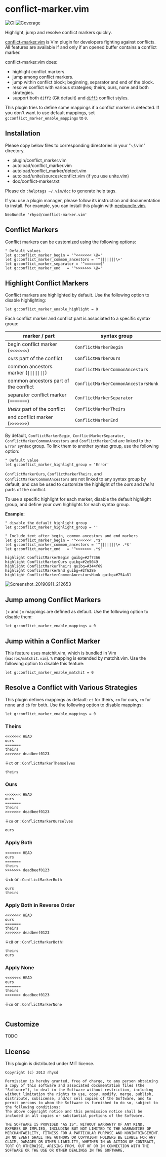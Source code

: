 conflict-marker.vim
===================
[![CI](https://github.com/rhysd/conflict-marker.vim/workflows/CI/badge.svg?event=push)](https://github.com/rhysd/conflict-marker.vim/actions?query=workflow%3ACI)
[![Coverage](https://codecov.io/gh/rhysd/conflict-marker.vim/branch/master/graph/badge.svg)](https://codecov.io/gh/rhysd/conflict-marker.vim)

Highlight, jump and resolve conflict markers quickly.

[conflict-marker.vim](https://github.com/rhysd/conflict-marker.vim) is Vim plugin for developers fighting against conflicts.
All features are available if and only if an opened buffer contains a conflict marker.

conflict-marker.vim does:
- highlight conflict markers.
- jump among conflict markers.
- jump within conflict block; beginning, separator and end of the block.
- resolve conflict with various strategies; theirs, ours, none and both strategies.
- support both `diff2` (Git default) and [`diff3`](https://git-scm.com/book/en/v2/Git-Tools-Advanced-Merging) conflict styles.

This plugin tries to define some mappings if a conflict marker is detected.
If you don't want to use default mappings, set `g:conflict_marker_enable_mappings` to `0`.

## Installation

Please copy below files to corresponding directories in your "~/.vim" directory.

- plugin/conflict_marker.vim
- autoload/conflict_marker.vim
- autoload/conflict_marker/detect.vim
- autoload/unite/sources/conflict.vim (if you use unite.vim)
- doc/conflict-marker.txt

Please do `:helptags ~/.vim/doc` to generate help tags.

If you use a plugin manager, please follow its instruction and documentation to install.
For example, you can install this plugin with [neobundle.vim](https://github.com/Shougo/neobundle.vim).

```vim
NeoBundle 'rhysd/conflict-marker.vim'
```

## Conflict Markers

Conflict markers can be customized using the following options:

```vim
" Default values
let g:conflict_marker_begin = '^<<<<<<< \@='
let g:conflict_marker_common_ancestors = '^|||||||\+'
let g:conflict_marker_separator = '^=======$'
let g:conflict_marker_end   = '^>>>>>>> \@='
```

## Highlight Conflict Markers

Conflict markers are highlighted by default. Use the following option to disable
highlighting:

```vim
let g:conflict_marker_enable_highlight = 0
```

Each conflict marker and conflict part is associated to a specific syntax group:

| marker / part | syntax group |
|------|--------------|
| begin conflict marker (`<<<<<<<`) | `ConflictMarkerBegin` |
| *ours* part of the conflict | `ConflictMarkerOurs` |
| common ancestors marker (`\|\|\|\|\|\|\|`) | `ConflictMarkerCommonAncestors` |
| common ancestors part of the conflict | `ConflictMarkerCommonAncestorsHunk` |
| separator conflict marker (`=======`) | `ConflictMarkerSeparator` |
| *theirs* part of the conflict | `ConflictMarkerTheirs` |
| end conflict marker (`>>>>>>>`) | `ConflictMarkerEnd` |

By default, `ConflictMarkerBegin`, `ConflictMarkerSeparator`,
`ConflictMarkerCommonAncestors` and `ConflictMarkerEnd` are
linked to the `Error` syntax group.
To link them to another syntax group, use the following option:

```vim
" Default value
let g:conflict_marker_highlight_group = 'Error'
```

`ConflictMarkerOurs`, `ConflictMarkerTheirs`, and
`ConflictMarkerCommonAncestors` are not linked to any syntax group by default,
and can be used to customize the highlight of the *ours* and *theirs*
parts of the conflict.

To use a specific highlight for each marker, disable the default highlight
group, and define your own highlights for each syntax group.

**Example:**

```vim
" disable the default highlight group
let g:conflict_marker_highlight_group = ''

" Include text after begin, common ancestors and end markers
let g:conflict_marker_begin = '^<<<<<<< .*$'
let g:conflict_marker_common_ancestors = '^|||||||\+ .*$'
let g:conflict_marker_end   = '^>>>>>>> .*$'

highlight ConflictMarkerBegin guibg=#2f7366
highlight ConflictMarkerOurs guibg=#2e5049
highlight ConflictMarkerTheirs guibg=#344f69
highlight ConflictMarkerEnd guibg=#2f628e
highlight ConflictMarkerCommonAncestorsHunk guibg=#754a81
```

![Screenshot_20190911_212653](https://user-images.githubusercontent.com/454315/64728297-f8953d80-d4da-11e9-9033-df5bfdee2f7a.png)

## Jump among Conflict Markers

`[x` and `]x` mappings are defined as default. Use the following option to
disable them:

```vim
let g:conflict_marker_enable_mappings = 0
```

## Jump within a Conflict Marker

This feature uses matchit.vim, which is bundled in Vim (`macros/matchit.vim`).
`%` mapping is extended by matchit.vim. Use the following option to disable this
feature:

```vim
let g:conflict_marker_enable_matchit = 0
```

## Resolve a Conflict with Various Strategies

This plugin defines mappings as default: `ct` for theirs, `co` for ours, `cn` for
none and `cb` for both.  Use the following option to disable mappings:

```vim
let g:conflict_marker_enable_mappings = 0
```

### Theirs

```
<<<<<<< HEAD
ours
=======
theirs
>>>>>>> deadbeef0123
```

↓`ct` or `:ConflictMarkerThemselves`

```
theirs
```

### Ours

```
<<<<<<< HEAD
ours
=======
theirs
>>>>>>> deadbeef0123
```

↓`co` or `:ConflictMarkerOurselves`

```
ours
```

### Apply Both

```
<<<<<<< HEAD
ours
=======
theirs
>>>>>>> deadbeef0123
```

↓`cb` or `:ConflictMarkerBoth`

```
ours
theirs
```

### Apply Both in Reverse Order

```
<<<<<<< HEAD
ours
=======
theirs
>>>>>>> deadbeef0123
```

↓`cB` or `:ConflictMarkerBoth!`

```
theirs
ours
```

### Apply None

```
<<<<<<< HEAD
ours
=======
theirs
>>>>>>> deadbeef0123
```

↓`cn` or `:ConflictMarkerNone`

```
```

## Customize

TODO

## License

This plugin is distributed under MIT license.

```
Copyright (c) 2013 rhysd

Permission is hereby granted, free of charge, to any person obtaining
a copy of this software and associated documentation files (the
"Software"), to deal in the Software without restriction, including
without limitation the rights to use, copy, modify, merge, publish,
distribute, sublicense, and/or sell copies of the Software, and to
permit persons to whom the Software is furnished to do so, subject to
the following conditions:
The above copyright notice and this permission notice shall be
included in all copies or substantial portions of the Software.

THE SOFTWARE IS PROVIDED "AS IS", WITHOUT WARRANTY OF ANY KIND,
EXPRESS OR IMPLIED, INCLUDING BUT NOT LIMITED TO THE WARRANTIES OF
MERCHANTABILITY, FITNESS FOR A PARTICULAR PURPOSE AND NONINFRINGEMENT.
IN NO EVENT SHALL THE AUTHORS OR COPYRIGHT HOLDERS BE LIABLE FOR ANY
CLAIM, DAMAGES OR OTHER LIABILITY, WHETHER IN AN ACTION OF CONTRACT,
TORT OR OTHERWISE, ARISING FROM, OUT OF OR IN CONNECTION WITH THE
SOFTWARE OR THE USE OR OTHER DEALINGS IN THE SOFTWARE.
```
